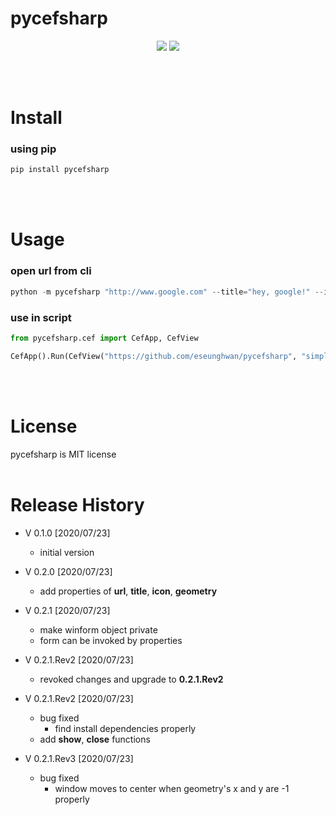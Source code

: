 # pycefsharp
<p align="center">

<a href="https://pypi.python.org/pypi/pycefsharp">
<img src="https://img.shields.io/pypi/v/pycefsharp.svg" /></a>
<a href="https://travis-ci.org/eseunghwan/pycefsharp"><img src="https://travis-ci.org/eseunghwan/pycefsharp.svg?branch=master" /></a>
</p>
<br>
<br>

# Install
### using pip
```powershell
pip install pycefsharp
```
<br>
<br>

# Usage
### open url from cli
```powershell
python -m pycefsharp "http://www.google.com" --title="hey, google!" --icon="[iconFile]" --geometry=[x],[y],[width],[height]
```

### use in script
```python
from pycefsharp.cef import CefApp, CefView

CefApp().Run(CefView("https://github.com/eseunghwan/pycefsharp", "simple_test"))
```
<br>
<br>

# License
pycefsharp is MIT license
<br>
<br>

# Release History
- V 0.1.0 [2020/07/23]
    - initial version

- V 0.2.0 [2020/07/23]
    - add properties of <b>url</b>, <b>title</b>, <b>icon</b>, <b>geometry</b>

- V 0.2.1 [2020/07/23]
    - make winform object private
    - form can be invoked by properties

- V 0.2.1.Rev2 [2020/07/23]
    - revoked changes and upgrade to <b>0.2.1.Rev2</b>

- V 0.2.1.Rev2 [2020/07/23]
    - bug fixed
        - find install dependencies properly
    - add <b>show</b>, <b>close</b> functions

- V 0.2.1.Rev3 [2020/07/23]
    - bug fixed
        - window moves to center when geometry's x and y are -1 properly
